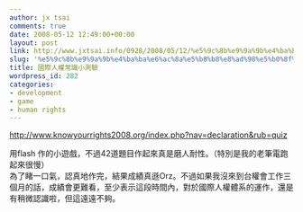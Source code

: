 ```yaml
---
author: jx tsai
comments: true
date: 2008-05-12 12:49:00+00:00
layout: post
link: http://www.jxtsai.info/0928/2008/05/12/%e5%9c%8b%e9%9a%9b%e4%ba%ba%e6%ac%8a%e5%b8%b8%e8%ad%98%e5%b0%8f%e6%b8%ac%e9%a9%97/
slug: '%e5%9c%8b%e9%9a%9b%e4%ba%ba%e6%ac%8a%e5%b8%b8%e8%ad%98%e5%b0%8f%e6%b8%ac%e9%a9%97'
title: 國際人權常識小測驗
wordpress_id: 282
categories:
- development
- game
- human rights
---
```


  
http://www.knowyourrights2008.org/index.php?nav=declaration&rub=quiz  
  
用flash 作的小遊戲，不過42道題目作起來真是磨人耐性。（特別是我的老筆電跑起來很慢）  
為了睹一口氣，認真地作完，結果成績真遜Orz。不過如果我沒來到台權會工作三個月的話，成績會更難看，至少表示這段時間內，對於國際人權體系的運作，還是有稍微認識啦，但這遠遠不夠。  
  

